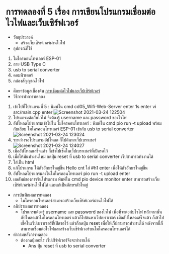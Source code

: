# การทดลองที่ 5 เรื่อง การเขียนโปรแกรมเชื่อมต่อไวไฟและเว็บเซิร์ฟเวอร์
* วัตถุประสงค์
  * สร้างเว็บเซิร์ฟเวอร์ผ่านไวไฟ
* อุปกรณ์ที่ใช้
 1. ไมโครคอนโทรเลอร์ ESP-01
 2. สาย USB Type C
 3. usb to serial converter
 4. คอมพิวเตอร์ 
 5. กล่องสัญญาณไวไฟ
* ศึกษาข้อมูลเบื้องต้น 
 [การเชื่อมต่อไวไฟและเว็ปเซิร์ฟเวอร์](https://lovecodingblogger.blogspot.com/2018/01/web-server-sensor-2-nodemcu-web-server.html)
* วิธีการทำการทดลอง
 1. เข้าไปที่โปรแกรมที่ 5 : พิมพ์ใน cmd cd05_Wifi-Web-Server enter 1s enter vi src/main.cpp enter ![Screenshot 2021-03-24 122504](https://user-images.githubusercontent.com/80879651/112260155-0618af80-8c9c-11eb-89f4-a1a4a1fb03f8.png)
 2. โปรแกรมต่อกับไวไฟ จึงต้องรู้ username และ password ของไวไฟ
 3. อัปโหลดโปรแกรมเข้าไปใน ไมโครคอนโทรเลอร์ : พิมพ์ใน cmd pio run -t upload พร้อมกับเสียบ ไมโครคอนโทรเลอร์ ESP-01 เข้ากับ usb to serial converter ![Screenshot 2021-03-24 123024](https://user-images.githubusercontent.com/80879651/112260561-ba1a3a80-8c9c-11eb-8d6d-4ee65abed5fb.png)
 4. ระหว่างรอโปรแกรมอัปโหลด ก็ไปค้นหาเว็ปเบราเซอร์ ![Screenshot 2021-03-24 124027](https://user-images.githubusercontent.com/80879651/112261276-2184ba00-8c9e-11eb-81e0-c72be828722b.png)
 5. เมื่ออัปโหลดเสร็จแล้ว ก็เข้าไปเช็คในเว็ปเบราเซอร์ที่เปิดรอไว้
 6. เมื่อให้มันทำงานใหม่ กดปุ่ม reset ที่ usb to serial converter เว็ปสามารถทำงานได้
 7. ใส่เป็น html
 8. แก้โปรแกรม ให้ตัวอักษรใหญ่ขึ้น Hello cnt ใส่ #h1 enter เพื่อให้ตัวอักษรใหญ่ขึ้น 
 9. อัปโหลดโปรแกรมลงในไมโครคอนโทรเลอร์ pio run -t upload enter
 10. ผลลัพธ์ของการรันโปรแกรม พิมพ์ใน cmd pio device monitor enter สามารถสร้างเว็บเซิร์ฟเวอร์ผ่านไวไฟได้ และแก้เป็นอักษรตัวใหญ่
* การบันทึกผลการทดลอง
  * ไมโครคอนโทรเลอร์สามารถสร้างเว็บเซิร์ฟเวอร์ผ่านไวไฟได้
* อภิปรายผลการทดลอง
  * โปรแกรมต้องรู้ username และ password ของไวไฟ เพื่อที่จะต่อกับไวไฟ หลังจากนั้นอัปโหลดเข้าไมโครคอนโทรเลอร์ แล้วก็ไปค้นหาเว็ปเบราเซอร์ เมื่ออัปโหลดเสร็จแล้ว ก็เข้าไปเช็คในเว็ปเบราเซอร์ที่เปิดรอไว้ แล้วก็กดปุ่ม reset เพื่อให้เว็ปสามารถทำงานได้ หลังจากนี้ก็สามารถเชื่อมต่อไวไฟและสร้างเว็บเซิร์ฟเวอร์บนไมโครคอนโทรเลอร์ได้
* คำถามหลังการทดลอง
  * ต้องกดปุ่มอะไร เว็ปเซิร์ฟเวอร์จึงจะทำงานได้
    * Ans ปุ่ม reset ที่ usb to serial converter
